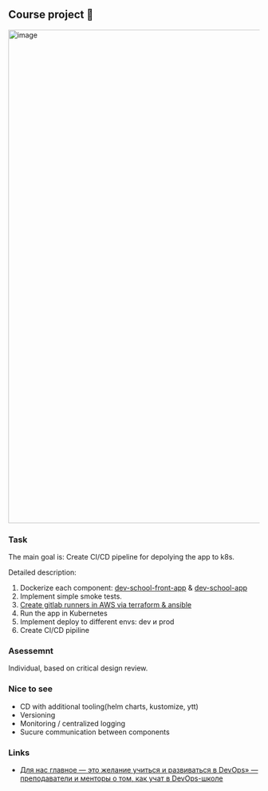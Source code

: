 ## Course project 🚀
<img width="989" alt="image" src="https://user-images.githubusercontent.com/10992037/183438285-24f3d9c5-9952-4648-a40d-ed34f421368c.png">

###  Task

The main goal is: Create CI/CD pipeline for depolying the app to k8s.

Detailed description:
1. Dockerize each component: [dev-school-front-app](https://github.com/tdevopsschool/dev-school-front-app) & [dev-school-app](https://github.com/tdevopsschool/dev-school-app)
3. Implement simple smoke tests.
4. [Create gitlab runners in AWS via terraform & ansible](https://github.com/tdevopsschool/cm#homework)
5. Run the app in Kubernetes
6. Implement deploy to different envs: dev и prod
7. Create CI/CD pipiline

### Asessemnt 

Individual, based on critical design review.

### Nice to see

* CD with additional tooling(helm charts, kustomize, ytt)
* Versioning
* Monitoring / centralized logging
* Sucure communication between components

### Links

- [Для нас главное — это желание учиться и развиваться в DevOps» — преподаватели и менторы о том, как учат в DevOps-школе](https://habr.com/en/company/deutschetelekomitsolutions/blog/521648/)

